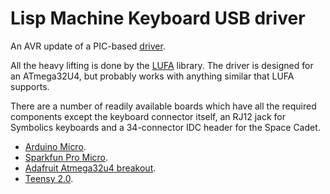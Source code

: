 # Lisp Machine Keyboard USB driver #

An AVR update of a PIC-based [driver](https://github.com/MMcM/lmkbd).

All the heavy lifting is done by the
[LUFA](http://www.fourwalledcubicle.com/LUFA.php) library. The driver is designed for
an ATmega32U4, but probably works with anything similar that LUFA supports.

There are a number of readily available boards which have all the required components
except the keyboard connector itself, an RJ12 jack for Symbolics keyboards and a
34-connector IDC header for the Space Cadet.

* [Arduino Micro](http://arduino.cc/en/Main/arduinoBoardMicro).
* [Sparkfun Pro Micro](https://www.sparkfun.com/products/12640).
* [Adafruit Atmega32u4 breakout](http://www.ladyada.net/products/atmega32u4breakout/).
* [Teensy 2.0](https://www.pjrc.com/teensy/index.html).
